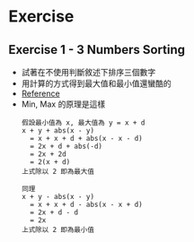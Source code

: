 # Exercise

## Exercise 1 - 3 Numbers Sorting
+ 試著在不使用判斷敘述下排序三個數字
+ 用計算的方式得到最大值和最小值還蠻酷的
+ [Reference](https://tinyurl.com/y2sh2r3a)
+ Min, Max 的原理是這樣
  ```
  假設最小值為 x, 最大值為 y = x + d
  x + y + abs(x - y)
    = x + x + d + abs(x - x - d)
    = 2x + d + abs(-d)
    = 2x + 2d
    = 2(x + d)
  上式除以 2 即為最大值
  
  同理
  x + y - abs(x - y)
    = x + x + d - abs(x - x + d)
    = 2x + d - d
    = 2x
  上式除以 2 即為最小值
  ```